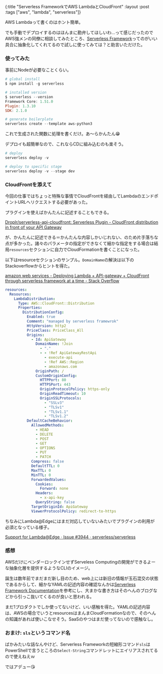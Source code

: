 {:title "Serverless FrameworkでAWS LambdaとCloudFront"
 :layout :post
 :tags  ["aws", "lambda", "serverless"]}

AWS Lambdaって書くのはホント簡単。

でも手動でデプロイするのはほんまに勘弁してほしいわ...って感じだったのでAWS強メンの同僚に相談してみたところ、[Serverless Framework](https://serverless.com/framework/)ってのがいい具合に抽象化してくれてるので試しに使ってみては？と助言いただけた。

### 使ってみた

事前にNodeが必要なことくらい。

```powershell
# global install
$ npm install -g serverless

# installed version
$ serverless --version
Framework Core: 1.51.0
Plugin: 1.3.10
SDK: 2.1.0

# generate boilerplate
serverless create --template aws-python3
```

これで生成された関数に処理を書くだけ。あ～らかんたん😁

デプロイも超簡単なので、これならCDに組み込むのも楽そう。

```powershell
# deploy
serverless deploy -v

# deploy to specific stage
serverless deploy -v --stage dev
```

### CloudFrontを添えて

今回の仕事ではちょっと特殊な事情でCloudFrontを経由してLambdaのエンドポイントURLへリクエストする必要があった。

プラグインを使えばかんたんに記述することもできる。

[Droplr/serverless-api-cloudfront: Serverless Plugin - CloudFront distribution in front of your API Gateway](https://github.com/Droplr/serverless-api-cloudfront)

が、かんたんに記述できる＝かんたんな内容しかいじれない、のため片手落ちな点が多かった。諸々のパラメータの指定ができなくて細かな指定をする場合は結局`resources`セクションに自力でCloudFormationを書くことになった。

以下はresourceセクションのサンプル。`DomainName`の解決は以下のStackoverflowからヒントを得た。

[amazon web services - Deploying Lambda + API-gateway + CloudFront through serverless framework at a time - Stack Overflow](https://stackoverflow.com/questions/50931730/deploying-lambda-api-gateway-cloudfront-through-serverless-framework-at-a-ti)

```yaml
resources:
  Resources:
    LambdaDistribution:
      Type: AWS::CloudFront::Distribution
      Properties:
        DistributionConfig:
          Enabled: true
          Comment: "managed by serverless framewrok"
          HttpVersion: http2
          PriceClass: PriceClass_All
          Origins:
            - Id: ApiGateway
              DomainName: !Join
                - "."
                - - !Ref ApiGatewayRestApi
                  - execute-api
                  - !Ref AWS::Region
                  - amazonaws.com
              OriginPath: /
              CustomOriginConfig:
                HTTPPort: 80
                HTTPSPort: 443
                OriginProtocolPolicy: https-only
                OriginReadTimeout: 10
                OriginSSLProtocols:
                  - "SSLv3"
                  - "TLSv1"
                  - "TLSv1.1"
                  - "TLSv1.2"
          DefaultCacheBehavior:
            AllowedMethods:
              - HEAD
              - DELETE
              - POST
              - GET
              - OPTIONS
              - PUT
              - PATCH
            Compress: false
            DefaultTTL: 0
            MaxTTL: 0
            MinTTL: 0
            ForwardedValues:
              Cookies:
                Forward: none
              Headers:
                - x-api-key
              QueryString: false
            TargetOriginId: ApiGateway
            ViewerProtocolPolicy: redirect-to-https
```

ちなみにLambda@Edgeにはまだ対応していないみたいでプラグインの利用が必須となっている様子。

[Support for Lambda@Edge · Issue #3944 · serverless/serverless](https://github.com/serverless/serverless/issues/3944)

### 感想

AWSだけにベンダーロックインせずServeless Computingの開発ができるよーな抽象化層を提供するようなCLIのイメージ。

誕生は数年前でまだまだ新し目のため、web上には新旧の情報が玉石混交の状態であるからして、細かなYAMLの記述内容の確認なんかは[Serverless Framework Documentation](https://serverless.com/framework/docs/)を参考にし、大まかな書き方はそのへんのブログなどから引っこ抜いてくるのが良いと思われる。

まだ1プロダクトでしか使ってないけど、いい感触を得た。YAMLの記述内容は、AWSの場合でいうとresourcesはまんまCloudFormationなので、そのへんの知識があれば使いこなせそう。SaaSのやつはまだ使ってないので感触なし。

### おまけ: `sls`というコマンド名

ばかみたいな話なんやけど、Serverless Frameworkの短縮形コマンド`sls`はPowerShellで言うところの`Select-String`コマンドレットにエイリアスされてるので使えねえｗ

ではアデュー😘
